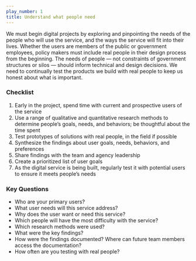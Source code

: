 ```yaml
---
play_number: 1
title: Understand what people need
---
```


We must begin digital projects by exploring and pinpointing the needs of the people who will use the service, and the ways the service will fit into their lives. Whether the users are members of the public or government employees, policy makers must include real people in their design process from the beginning. The needs of people — not constraints of government structures or silos — should inform technical and design decisions. We need to continually test the products we build with real people to keep us honest about what is important.

### Checklist
1. Early in the project, spend time with current and prospective users of the service
2. Use a range of qualitative and quantitative research methods to determine people’s goals, needs, and behaviors; be thoughtful about the time spent
3. Test prototypes of solutions with real people, in the field if possible
4. Synthesize the findings about user goals, needs, behaviors, and preferences
5. Share findings with the team and agency leadership
6. Create a prioritized list of user goals
7. As the digital service is being built, regularly test it with potential users to ensure it meets people’s needs

### Key Questions
- Who are your primary users?
- What user needs will this service address?
- Why does the user want or need this service?
- Which people will have the most difficulty with the service?
- Which research methods were used?
- What were the key findings?
- How were the findings documented? Where can future team members access the documentation?
- How often are you testing with real people?
